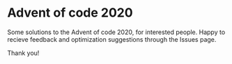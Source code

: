 # Advent of code 2020

Some solutions to the Advent of code 2020, for interested people. 
Happy to recieve feedback and optimization suggestions through the Issues page. 

Thank you!
